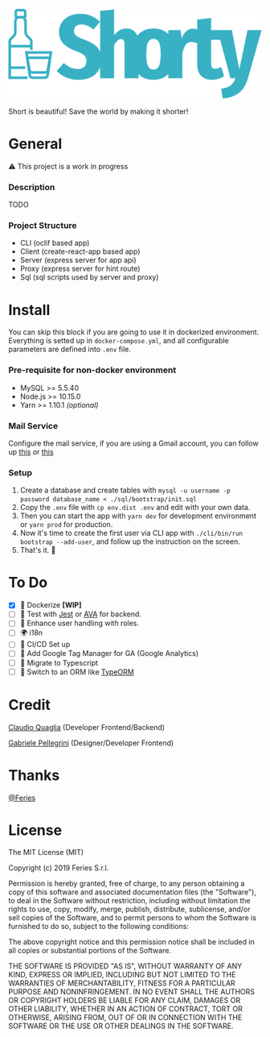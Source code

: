 ![Shorty Logo](./client/public/img/logo.svg)

Short is beautiful! Save the world by making it shorter!

# General
⚠️ This project is a work in progress

### Description
TODO

### Project Structure
- CLI (oclif based app)
- Client (create-react-app based app)
- Server (express server for app api)
- Proxy (express server for hint route)
- Sql (sql scripts used by server and proxy)

# Install
You can skip this block if you are going to use it in dockerized environment. Everything is setted up in `docker-compose.yml`, and all configurable parameters are defined into `.env` file.

### Pre-requisite for non-docker environment 
- MySQL >= 5.5.40
- Node.js >= 10.15.0
- Yarn >= 1.10.1 *(optional)*

### Mail Service
Configure the mail service, if you are using a Gmail account, you can follow up [this](https://nodemailer.com/usage/using-gmail/) or [this](https://security.google.com/settings/security/apppasswords)

### Setup
1. Create a database and create tables with `mysql -u username -p password database_name < ./sql/bootstrap/init.sql`
2. Copy the `.env` file with `cp env.dist .env` and edit with your own data.
3. Then you can start the app with `yarn dev` for development environment or `yarn prod` for production.
4. Now it's time to create the first user via CLI app with `./cli/bin/run bootstrap --add-user`, and follow up the instruction on the screen.
5. That's it. 🚀

# To Do
- [X] 🐳 Dockerize **[WIP]**
- [ ] 🚦️ Test with [Jest](https://github.com/facebook/jest) or [AVA](https://github.com/avajs/ava) for backend.
- [ ] 🚨 Enhance user handling with roles.
- [ ] 🌍 i18n
- [ ] 🚀 CI/CD Set up
- [ ] 🤖 Add Google Tag Manager for GA (Google Analytics)
- [ ] 🤯 Migrate to Typescript
- [ ] 🚨 Switch to an ORM like [TypeORM](http://typeorm.io)

# Credit

[Claudio Quaglia](https://github.com/claudioquaglia) (Developer Frontend/Backend)

[Gabriele Pellegrini](https://github.com/gabrielepellegrini) (Designer/Developer Frontend)


# Thanks
[@Feries](https://www.feries.it)

# License
The MIT License (MIT)

Copyright (c) 2019 Feries S.r.l.

Permission is hereby granted, free of charge, to any person obtaining a copy of this software and associated documentation files (the "Software"), to deal in the Software without restriction, including without limitation the rights to use, copy, modify, merge, publish, distribute, sublicense, and/or sell copies of the Software, and to permit persons to whom the Software is furnished to do so, subject to the following conditions:

The above copyright notice and this permission notice shall be included in all copies or substantial portions of the Software.

THE SOFTWARE IS PROVIDED "AS IS", WITHOUT WARRANTY OF ANY KIND, EXPRESS OR IMPLIED, INCLUDING BUT NOT LIMITED TO THE WARRANTIES OF MERCHANTABILITY, FITNESS FOR A PARTICULAR PURPOSE AND NONINFRINGEMENT. IN NO EVENT SHALL THE AUTHORS OR COPYRIGHT HOLDERS BE LIABLE FOR ANY CLAIM, DAMAGES OR OTHER LIABILITY, WHETHER IN AN ACTION OF CONTRACT, TORT OR OTHERWISE, ARISING FROM, OUT OF OR IN CONNECTION WITH THE SOFTWARE OR THE USE OR OTHER DEALINGS IN THE SOFTWARE.
